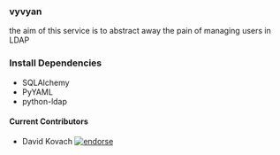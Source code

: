 ### vyvyan

the aim of this service is to abstract away the pain of managing users in LDAP 


### Install Dependencies
* SQLAlchemy
* PyYAML
* python-ldap

#### Current Contributors
* David Kovach [![endorse](http://api.coderwall.com/downneck/endorsecount.png)](http://coderwall.com/downneck)

